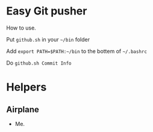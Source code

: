 # Easy Git pusher

How to use.

Put `github.sh` in your `~/bin` folder 

Add `export PATH=$PATH:~/bin` to the bottem of `~/.bashrc`

Do `github.sh Commit Info`

# Helpers

## Airplane

- Me.
